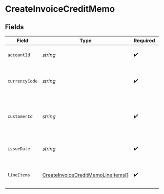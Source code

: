 # CreateInvoiceCreditMemo


## Fields

| Field                                                                                         | Type                                                                                          | Required                                                                                      | Description                                                                                   |
| --------------------------------------------------------------------------------------------- | --------------------------------------------------------------------------------------------- | --------------------------------------------------------------------------------------------- | --------------------------------------------------------------------------------------------- |
| `accountId`                                                                                   | *string*                                                                                      | :heavy_check_mark:                                                                            | The AR account rutter ID                                                                      |
| `currencyCode`                                                                                | *string*                                                                                      | :heavy_check_mark:                                                                            | The currency code of the credit memo                                                          |
| `customerId`                                                                                  | *string*                                                                                      | :heavy_check_mark:                                                                            | The accounting customer ID that is going to get this credit                                   |
| `issueDate`                                                                                   | *string*                                                                                      | :heavy_check_mark:                                                                            | Issue date of the credit memo                                                                 |
| `lineItems`                                                                                   | [CreateInvoiceCreditMemoLineItems](../../models/shared/createinvoicecreditmemolineitems.md)[] | :heavy_check_mark:                                                                            | The line items of the credit memo                                                             |